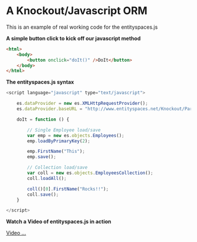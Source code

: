 A Knockout/Javascript ORM
============================================


This is an example of real working code for the entityspaces.js


**A simple button click to kick off our javascript method**


````html
<html>
    <body>
        <button onclick="doIt()" />DoIt</button>
    </body>
</html>
````


**The entityspaces.js syntax**


````javascript
<script language="javascript" type="text/javascript">

    es.dataProvider = new es.XMLHttpRequestProvider();
    es.dataProvider.baseURL = "http://www.entityspaces.net/Knockout/Part1/esService/esJson.svc/";

    doIt = function () {

        // Single Employee load/save
        var emp = new es.objects.Employees();
        emp.loadByPrimaryKey(2);

        emp.FirstName("This");
        emp.save();

        // Collection load/save
        var coll = new es.objects.EmployeesCollection();
        coll.loadAll();

        coll()[0].FirstName("Rocks!!");
        coll.save();
    }

</script>
````
**Watch a Video of entityspaces.js in action**

[Video ...](http://www.entityspaces.net/developer/Videos/entityspaces_js/entityspaces.html)